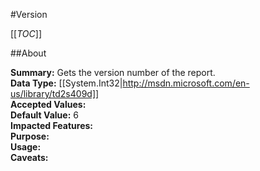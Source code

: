 #Version

[[_TOC_]]

##About

**Summary:**  Gets the version number of the report.   
**Data Type:** [[System.Int32|http://msdn.microsoft.com/en-us/library/td2s409d]]  
**Accepted Values:**   
**Default Value:** 6  
**Impacted Features:**   
**Purpose:**   
**Usage:**   
**Caveats:**   

